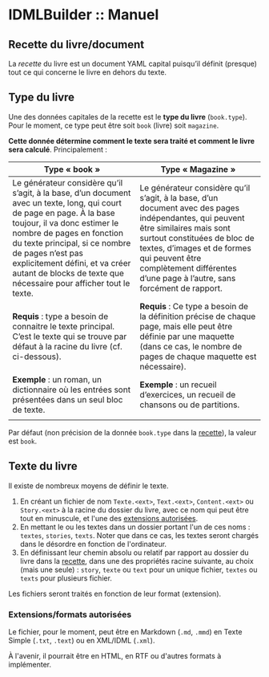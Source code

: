 # IDMLBuilder :: Manuel

<a name="recette"></a>

## Recette du livre/document

La *recette* du livre est un document YAML capital puisqu’il définit (presque) tout ce qui concerne le livre en dehors du texte.

## Type du livre

Une des données capitales de la recette est le **type du livre** (`book.type`). Pour le moment, ce type peut être soit `book` (livre) soit `magazine`.

**Cette donnée détermine comment le texte sera traité et comment le livre sera calculé**. Principalement :

| Type « book »                                                | Type « Magazine »                                            |
| ------------------------------------------------------------ | ------------------------------------------------------------ |
| Le générateur considère qu’il s’agit, à la base, d’un document avec un texte, long, qui court de page en page. À la base toujour, il va donc estimer le nombre de pages en fonction du texte principal, si ce nombre de pages n’est pas explicitement défini, et va créer autant de blocks de texte que nécessaire pour afficher tout le texte. | Le générateur considère qu’il s’agit, à la base, d’un document avec des pages indépendantes, qui peuvent être similaires mais sont surtout constituées de bloc de textes, d’images et de formes qui peuvent être complètement différentes d’une page à l’autre, sans forcément de rapport. |
| **Requis** : type a besoin de connaitre le texte principal. C’est le texte qui se trouve par défaut à la racine du livre (cf. ci-dessous). | **Requis** : Ce type a besoin de la définition précise de chaque page, mais elle peut être définie par une maquette (dans ce cas, le nombre de pages de chaque maquette est nécessaire). |
| **Exemple** : un roman, un dictionnaire où les entrées sont présentées dans un seul bloc de texte. | **Exemple** : un recueil d’exercices, un recueil de chansons ou de partitions. |
|                                                              |                                                              |

Par défaut (non précision de la donnée `book.type` dans la [recette][]), la valeur est `book`.

## Texte du livre

Il existe de nombreux moyens de définir le texte.

1. En créant un fichier de nom `Texte.<ext>`, `Text.<ext>`, `Content.<ext>` ou `Story.<ext>` à la racine du dossier du livre, avec ce nom qui peut être tout en minuscule, et l'une des [extensions autorisées](#extensions).
2. En mettant le ou les textes dans un dossier portant l'un de ces noms : `textes`, `stories`, `texts`. Noter que dans ce cas, les textes seront chargés dans le désordre en fonction de l'ordinateur.
3. En définissant leur chemin absolu ou relatif par rapport au dossier du livre dans la [recette][], dans une des propriétés racine suivante, au choix (mais une seule) : `story`, `texte` ou `text` pour un unique fichier, `textes` ou `texts` pour plusieurs fichier.

Les fichiers seront traités en fonction de leur format (extension).

<a name="extensions"></a>

### Extensions/formats autorisées

Le fichier, pour le moment, peut être en Markdown (`.md`, `.mmd`) en Texte Simple (`.txt`, `.text`) ou en XML/IDML (`.xml`).

À l'avenir, il pourrait être en HTML, en RTF ou d'autres formats à implémenter.



[recette]: #recette